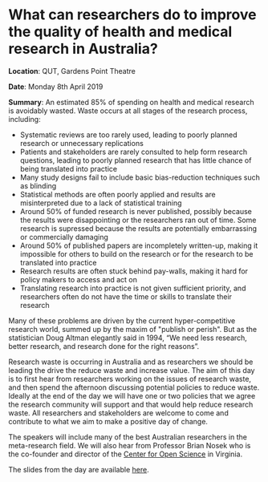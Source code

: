 # What can researchers do to improve the quality of health and medical research in Australia?

**Location**:
QUT, Gardens Point Theatre

**Date**:
Monday 8th April 2019

**Summary**: 
An estimated 85% of spending on health and medical research is avoidably wasted. Waste occurs at all stages of the research process, including:
* Systematic reviews are too rarely used, leading to poorly planned research or unnecessary replications
* Patients and stakeholders are rarely consulted to help form research questions, leading to poorly planned research that has little chance of being translated into practice
* Many study designs fail to include basic bias-reduction techniques such as blinding
* Statistical methods are often poorly applied and results are misinterpreted due to a lack of statistical training 
* Around 50% of funded research is never published, possibly because the results were disappointing or the researchers ran out of time. Some research is supressed because the results are potentially embarrassing or commercially damaging
* Around 50% of published papers are incompletely written-up, making it impossible for others to build on the research or for the research to be translated into practice
* Research results are often stuck behind pay-walls, making it hard for policy makers to access and act on
* Translating research into practice is not given sufficient priority, and researchers often do not have the time or skills to translate their research

Many of these problems are driven by the current hyper-competitive research world, summed up by the maxim of "publish or perish". But as the statistician Doug Altman elegantly said in 1994, “We need less research, better research, and research done for the right reasons”.

Research waste is occurring in Australia and as researchers we should be leading the drive the reduce waste and increase value. The aim of this day is to first hear from researchers working on the issues of research waste, and then spend the afternoon discussing potential policies to reduce waste. Ideally at the end of the day we will have one or two policies that we agree the research community will support and that would help reduce research waste. All researchers and stakeholders are welcome to come and contribute to what we aim to make a positive day of change.

The speakers will include many of the best Australian researchers in the meta-research field. We will also hear from Professor Brian Nosek who is the co-founder and director of the [Center for Open Science](https://cos.io/) in Virginia.

The slides from the day are available [here](https://osf.io/9ga43/).
